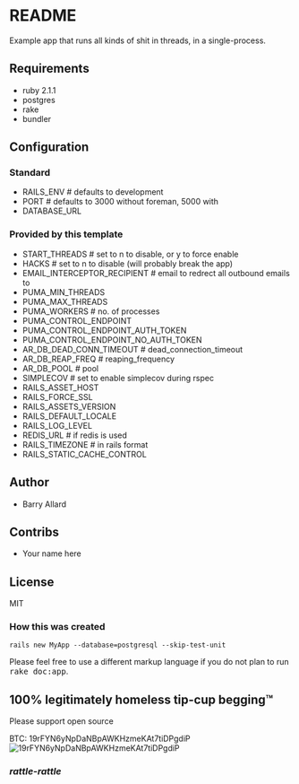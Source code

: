 # README

Example app that runs all kinds of shit in threads, in a single-process.


## Requirements

- ruby 2.1.1
- postgres
- rake
- bundler

## Configuration

### Standard

- RAILS_ENV # defaults to development
- PORT # defaults to 3000 without foreman, 5000 with
- DATABASE_URL

### Provided by this template

- START_THREADS # set to n to disable, or y to force enable 
- HACKS # set to n to disable (will probably break the app)
- EMAIL_INTERCEPTOR_RECIPIENT # email to redrect all outbound emails to
- PUMA_MIN_THREADS
- PUMA_MAX_THREADS
- PUMA_WORKERS # no. of processes
- PUMA_CONTROL_ENDPOINT
- PUMA_CONTROL_ENDPOINT_AUTH_TOKEN
- PUMA_CONTROL_ENDPOINT_NO_AUTH_TOKEN
- AR_DB_DEAD_CONN_TIMEOUT # dead_connection_timeout
- AR_DB_REAP_FREQ # reaping_frequency
- AR_DB_POOL # pool
- SIMPLECOV # set to enable simplecov during rspec
- RAILS_ASSET_HOST
- RAILS_FORCE_SSL
- RAILS_ASSETS_VERSION
- RAILS_DEFAULT_LOCALE
- RAILS_LOG_LEVEL
- REDIS_URL # if redis is used
- RAILS_TIMEZONE # in rails format
- RAILS_STATIC_CACHE_CONTROL

## Author

* Barry Allard

## Contribs

* Your name here

## License

MIT

### How this was created

    rails new MyApp --database=postgresql --skip-test-unit


Please feel free to use a different markup language if you do not plan to run
<tt>rake doc:app</tt>.

## 100% legitimately homeless tip-cup begging™  

Please support open source

 BTC: 19rFYN6yNpDaNBpAWKHzmeKAt7tiDPgdiP
 ![19rFYN6yNpDaNBpAWKHzmeKAt7tiDPgdiP](https://chart.googleapis.com/chart?cht=qr&chl=bitcoin%3A19rFYN6yNpDaNBpAWKHzmeKAt7tiDPgdiP&choe=UTF-8&chs=300x300)

### *rattle-rattle*